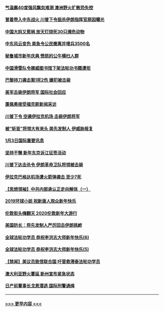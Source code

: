 #### [气温飙40度强风飘忽难测 澳洲野火扩散恐失控](../pages/prog202/a102744951.md?t=01041522) 
#### [冒着卷入中东战火 川普下令狙杀伊朗指挥官原因曝光](../pages/prog202/a102744900.md?t=01041522) 
#### [中国大妈又惹祸 放天灯烧死30只濒危动物](../pages/prog202/a102744899.md?t=01041522) 
#### [中东风云变色 美急令公民撤离并增兵3500名](../pages/prog202/a102744827.md?t=01041522) 
#### [秘鲁城市新年庆典 愤怒的公牛横扫人群](../pages/prog202/a102744618.md?t=01041522) 
#### [中国滑雪队令挪威图书馆下架法轮功书籍遭拒](../pages/prog202/a102744639.md?t=01041522) 
#### [巴黎持刀袭击案1死2伤 嫌犯被击毙](../pages/prog202/a102744566.md?t=01041522) 
#### [美军击毙伊朗将军 国际社会回应](../pages/prog202/a102744485.md?t=01041522) 
#### [蓬佩奥接受福克斯新闻采访](../pages/prog202/a102744480.md?t=01041522) 
#### [川普下令 空袭伊拉克机场 击毙伊朗将军](../pages/prog202/a102744470.md?t=01041522) 
#### [被“斩首”将领大有来头 美先发制人 伊威胁报复](../pages/prog202/a102744454.md?t=01041522) 
#### [1月3日国际重要讯息](../pages/prog202/a102744301.md?t=01041522) 
#### [坚持不懈 新年东京诉江征签活动](../pages/prog202/a102744303.md?t=01041522) 
#### [川普下达击杀令 伊朗革命卫队将领被击毙](../pages/prog202/a102741911.md?t=01041522) 
#### [伊拉克巴格达机场遭火箭弹袭击 至少7死](../pages/prog202/a102744115.md?t=01041522) 
#### [【思想领袖】中共内部承认正走向解体（一）](../pages/prog202/a102744097.md?t=01041522) 
#### [2019环球小姐 祝新唐人观众新年快乐](../pages/prog202/a102744043.md?t=01041522) 
#### [伦敦街头嗨翻天 2020伦敦新年大游行](../pages/prog202/a102743925.md?t=01041522) 
#### [美国防长：将先发制人严厉回击伊朗挑衅](../pages/prog202/a102743930.md?t=01041522) 
#### [全球法轮功学员 恭祝李洪志大师新年快乐(6)](../pages/prog202/a102743899.md?t=01041522) 
#### [全球法轮功学员 恭祝李洪志大师新年快乐(5)](../pages/prog202/a102743766.md?t=01041522) 
#### [【禁闻】美议员致信联合国 吁营救滞泰法轮功学员](../pages/prog202/a102743781.md?t=01041522) 
#### [澳大利亚野火蔓延 新州宣布紧急状态](../pages/prog202/a102743681.md?t=01041522) 
#### [日产前董事长戈恩潜逃 国际刑警通缉](../pages/prog202/a102743676.md?t=01041522) 

----
#### [ >>> 更早内容 <<< ](../indexes/prog202-earlier.md)
